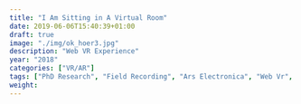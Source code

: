 ```yaml
---
title: "I Am Sitting in A Virtual Room"
date: 2019-06-06T15:40:39+01:00
draft: true
image: "./img/ok_hoer3.jpg"
description: "Web VR Experience"
year: "2018"
categories: ["VR/AR"]
tags: ["PhD Research", "Field Recording", "Ars Electronica", "Web Vr", "Aframe"]
weight: 
---
```


